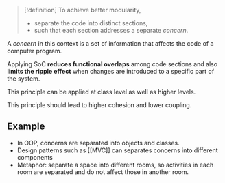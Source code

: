 
> [!definition]
> To achieve better modularity, 
> - separate the code into distinct sections, 
> - such that each section addresses a separate _concern_. 

A _concern_ in this context is a set of information that affects the code of a computer program.

Applying SoC **reduces functional overlaps** among code sections and also **limits the ripple effect** when changes are introduced to a specific part of the system.

This principle can be applied at class level as well as higher levels.

This principle should lead to higher cohesion and lower coupling.

## Example

- In OOP, concerns are separated into objects and classes.
- Design patterns such as [[MVC]] can separates concerns into different components
- Metaphor: separate a space into different rooms, so activities in each room are separated and do not affect those in another room.

